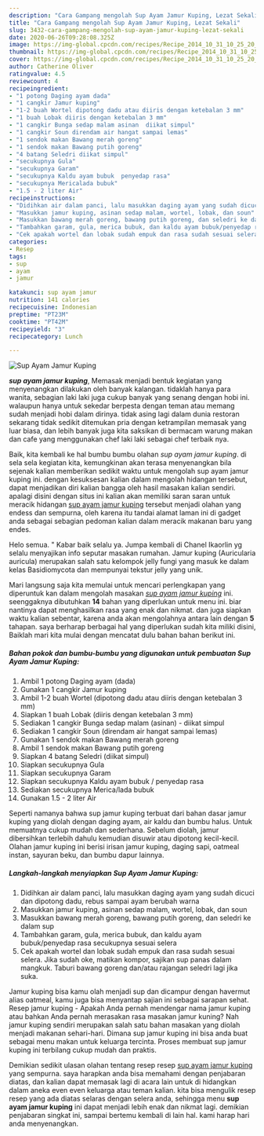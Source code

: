 ```yaml
---
description: "Cara Gampang mengolah Sup Ayam Jamur Kuping, Lezat Sekali"
title: "Cara Gampang mengolah Sup Ayam Jamur Kuping, Lezat Sekali"
slug: 3432-cara-gampang-mengolah-sup-ayam-jamur-kuping-lezat-sekali
date: 2020-06-26T09:28:08.325Z
image: https://img-global.cpcdn.com/recipes/Recipe_2014_10_31_10_25_20_440_dfb110098511cf732d43/751x532cq70/sup-ayam-jamur-kuping-foto-resep-utama.jpg
thumbnail: https://img-global.cpcdn.com/recipes/Recipe_2014_10_31_10_25_20_440_dfb110098511cf732d43/751x532cq70/sup-ayam-jamur-kuping-foto-resep-utama.jpg
cover: https://img-global.cpcdn.com/recipes/Recipe_2014_10_31_10_25_20_440_dfb110098511cf732d43/751x532cq70/sup-ayam-jamur-kuping-foto-resep-utama.jpg
author: Catherine Oliver
ratingvalue: 4.5
reviewcount: 4
recipeingredient:
- "1 potong Daging ayam dada"
- "1 cangkir Jamur kuping"
- "1-2 buah Wortel dipotong dadu atau diiris dengan ketebalan 3 mm"
- "1 buah Lobak diiris dengan ketebalan 3 mm"
- "1 cangkir Bunga sedap malam asinan  diikat simpul"
- "1 cangkir Soun direndam air hangat sampai lemas"
- "1 sendok makan Bawang merah goreng"
- "1 sendok makan Bawang putih goreng"
- "4 batang Seledri diikat simpul"
- "secukupnya Gula"
- "secukupnya Garam"
- "secukupnya Kaldu ayam bubuk  penyedap rasa"
- "secukupnya Mericalada bubuk"
- "1.5 - 2 liter Air"
recipeinstructions:
- "Didihkan air dalam panci, lalu masukkan daging ayam yang sudah dicuci dan dipotong dadu, rebus sampai ayam berubah warna"
- "Masukkan jamur kuping, asinan sedap malam, wortel, lobak, dan soun"
- "Masukkan bawang merah goreng, bawang putih goreng, dan seledri ke dalam sup"
- "Tambahkan garam, gula, merica bubuk, dan kaldu ayam bubuk/penyedap rasa secukupnya sesuai selera"
- "Cek apakah wortel dan lobak sudah empuk dan rasa sudah sesuai selera. Jika sudah oke, matikan kompor, sajikan sup panas dalam mangkuk. Taburi bawang goreng dan/atau rajangan seledri lagi jika suka."
categories:
- Resep
tags:
- sup
- ayam
- jamur

katakunci: sup ayam jamur 
nutrition: 141 calories
recipecuisine: Indonesian
preptime: "PT23M"
cooktime: "PT42M"
recipeyield: "3"
recipecategory: Lunch

---
```



![Sup Ayam Jamur Kuping](https://img-global.cpcdn.com/recipes/Recipe_2014_10_31_10_25_20_440_dfb110098511cf732d43/751x532cq70/sup-ayam-jamur-kuping-foto-resep-utama.jpg)

<b><i>sup ayam jamur kuping</i></b>, Memasak menjadi bentuk kegiatan yang menyenangkan dilakukan oleh banyak kalangan. tidaklah hanya para wanita, sebagian laki laki juga cukup banyak yang senang dengan hobi ini. walaupun hanya untuk sekedar berpesta dengan teman atau memang sudah menjadi hobi dalam dirinya. tidak asing lagi dalam dunia restoran sekarang tidak sedikit ditemukan pria dengan ketrampilan memasak yang luar biasa, dan lebih banyak juga kita saksikan di bermacam warung makan dan cafe yang menggunakan chef laki laki sebagai chef terbaik nya.

Baik, kita kembali ke hal bumbu bumbu olahan <i>sup ayam jamur kuping</i>. di sela sela kegiatan kita, kemungkinan akan terasa menyenangkan bila sejenak kalian memberikan sedikit waktu untuk mengolah sup ayam jamur kuping ini. dengan kesuksesan kalian dalam mengolah hidangan tersebut, dapat menjadikan diri kalian bangga oleh hasil masakan kalian sendiri. apalagi disini dengan situs ini kalian akan memiliki saran saran untuk meracik hidangan <u>sup ayam jamur kuping</u> tersebut menjadi olahan yang endess dan sempurna, oleh karena itu tandai alamat laman ini di gadget anda sebagai sebagian pedoman kalian dalam meracik makanan baru yang endes.

Helo semua. &#34; Kabar baik selalu ya. Jumpa kembali di Chanel Ikaorlin yg selalu menyajikan info seputar masakan rumahan. Jamur kuping (Auricularia auricula) merupakan salah satu kelompok jelly fungi yang masuk ke dalam kelas Basidiomycota dan mempunyai tekstur jelly yang unik.


Mari langsung saja kita memulai untuk mencari perlengkapan yang diperuntuk kan dalam mengolah masakan <u><i>sup ayam jamur kuping</i></u> ini. seenggaknya dibutuhkan <b>14</b> bahan yang diperlukan untuk menu ini. biar nantinya dapat menghasilkan rasa yang enak dan nikmat. dan juga siapkan waktu kalian sebentar, karena anda akan mengolahnya antara lain dengan <b>5</b> tahapan. saya berharap berbagai hal yang diperlukan sudah kita miliki disini, Baiklah mari kita mulai dengan mencatat dulu bahan bahan berikut ini.

<!--inarticleads1-->

##### Bahan pokok dan bumbu-bumbu yang digunakan untuk pembuatan Sup Ayam Jamur Kuping:

1. Ambil 1 potong Daging ayam (dada)
1. Gunakan 1 cangkir Jamur kuping
1. Ambil 1-2 buah Wortel (dipotong dadu atau diiris dengan ketebalan 3 mm)
1. Siapkan 1 buah Lobak (diiris dengan ketebalan 3 mm)
1. Sediakan 1 cangkir Bunga sedap malam (asinan) - diikat simpul
1. Sediakan 1 cangkir Soun (direndam air hangat sampai lemas)
1. Gunakan 1 sendok makan Bawang merah goreng
1. Ambil 1 sendok makan Bawang putih goreng
1. Siapkan 4 batang Seledri (diikat simpul)
1. Siapkan secukupnya Gula
1. Siapkan secukupnya Garam
1. Siapkan secukupnya Kaldu ayam bubuk / penyedap rasa
1. Sediakan secukupnya Merica/lada bubuk
1. Gunakan 1.5 - 2 liter Air


Seperti namanya bahwa sup jamur kuping terbuat dari bahan dasar jamur kuping yang diolah dengan daging ayam, air kaldu dan bumbu halus. Untuk memuatnya cukup mudah dan sederhana. Sebelum diolah, jamur dibersihkan terlebih dahulu kemudian disuwir atau dipotong kecil-kecil. Olahan jamur kuping ini berisi irisan jamur kuping, daging sapi, oatmeal instan, sayuran beku, dan bumbu dapur lainnya. 

<!--inarticleads2-->

##### Langkah-langkah menyiapkan Sup Ayam Jamur Kuping:

1. Didihkan air dalam panci, lalu masukkan daging ayam yang sudah dicuci dan dipotong dadu, rebus sampai ayam berubah warna
1. Masukkan jamur kuping, asinan sedap malam, wortel, lobak, dan soun
1. Masukkan bawang merah goreng, bawang putih goreng, dan seledri ke dalam sup
1. Tambahkan garam, gula, merica bubuk, dan kaldu ayam bubuk/penyedap rasa secukupnya sesuai selera
1. Cek apakah wortel dan lobak sudah empuk dan rasa sudah sesuai selera. Jika sudah oke, matikan kompor, sajikan sup panas dalam mangkuk. Taburi bawang goreng dan/atau rajangan seledri lagi jika suka.


Jamur kuping bisa kamu olah menjadi sup dan dicampur dengan havermut alias oatmeal, kamu juga bisa menyantap sajian ini sebagai sarapan sehat. Resep jamur kuping - Apakah Anda pernah mendengar nama jamur kuping atau bahkan Anda pernah merasakan rasa masakan jamur kuning? Nah jamur kuping sendiri merupakan salah satu bahan masakan yang diolah menjadi makanan sehari-hari. Dimana sup jamur kuping ini bisa anda buat sebagai menu makan untuk keluarga tercinta. Proses membuat sup jamur kuping ini terbilang cukup mudah dan praktis. 

Demikian sedikit ulasan olahan tentang resep resep <u>sup ayam jamur kuping</u> yang sempurna. saya harapkan anda bisa memahami dengan penjabaran diatas, dan kalian dapat memasak lagi di acara lain untuk di hidangkan dalam aneka even even keluarga atau teman kalian. kita bisa mengulik resep resep yang ada diatas selaras dengan selera anda, sehingga menu <b>sup ayam jamur kuping</b> ini dapat menjadi lebih enak dan nikmat lagi. demikian penjabaran singkat ini, sampai bertemu kembali di lain hal. kami harap hari anda menyenangkan.
